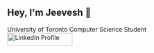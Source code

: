 ## Hey, I'm Jeevesh 👋
University of Toronto Computer Science Student
<br>
<a href="https://www.linkedin.com/in/jeevesh0126" target="_blank">
    <img src="https://img.shields.io/badge/-black?logo=linkedin&logoColor=white&style=flat-square" alt="LinkedIn Profile" style="width: 150px; height: 30px;">
</a>
<!--
**jfishB/jfishB** is a ✨ _special_ ✨ repository because its `README.md` (this file) appears on your GitHub profile.

Here are some ideas to get you started:

- 🔭 I’m currently working on ...
- 🌱 I’m currently learning ...
- 👯 I’m looking to collaborate on ...
- 🤔 I’m looking for help with ...
- 💬 Ask me about ...
- 📫 How to reach me: ...
- 😄 Pronouns: ...
- ⚡ Fun fact: ...
-->
